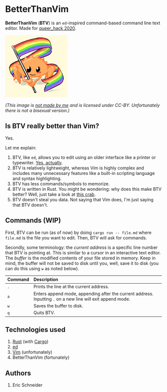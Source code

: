 # BetterThanVim
**BetterThanVim** (**BTV**) is an `ed`-inspired command-based command line text editor. Made for [queer_hack 2020](https://queer-hack.devpost.com/).

<img src="gayrust.jpg" width="200">

_(This image is [not made by me](https://twitter.com/whoisaldeka/status/1165148059484880896) and is licensed under CC-BY. Unfortunately there is not a bisexual version.)_

## Is BTV really better than Vim?
Yes.

Let me explain:
1. BTV, like `ed`, allows you to edit using an older interface like a printer or typewriter. [Yes, actually](https://www.youtube.com/watch?v=8vmOTvRXZ0E).
2. BTV is relatively lightweight, whereas Vim is highly complex and includes many unnecessary features like a built-in scripting language and syntax highlighting.
3. BTV has less commands/symbols to memorize.
4. BTV is written in Rust. You might be wondering: why does this make BTV better? Well, just take a look at [this crab](https://www.rustacean.net/).
5. BTV doesn't steal you data. Not saying that Vim does, I'm just saying that BTV doesn't.

## Commands (WIP)
First, BTV can be run (as of now) by doing `cargo run -- file.md` where `file.md` is the file you want to edit. Then, BTV will ask for commands.

Secondly, some terminology: the _current address_ is a specific line number that BTV is pointing at. This is similar to a cursor in an interactive text editor. The _buffer_ is the modified contents of your file stored in memory. Keep in mind, the buffer will not be saved to disk until you, well, save it to disk (you can do this using `w` as noted below).

| Command | Description
| :------ | :------
| `.` | Prints the line at the current address.
| `a` | Enters append mode, appending after the current address. Inputting `.` on a new line will exit append mode.
| `w` | Saves the buffer to disk.
| `q` | Quits BTV.

## Technologies used
1. [Rust](https://github.com/rust-lang/rust) (with [Cargo](https://github.com/rust-lang/cargo))
2. [ed](https://www.gnu.org/software/ed/)
3. [Vim](https://github.com/vim/vim) (unfortunately)
4. BetterThanVim (fortunately)

## Authors
1. Eric Schneider

